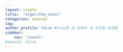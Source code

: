 ```yaml
---
layout: single
title:  "algorithm_note1"
categories: acmicpc
tag:
author_profile: false #true면 글 안에서 내 프로필 보여줌
sidebar:
    nav: "counts"
#search: false
---
```


#
